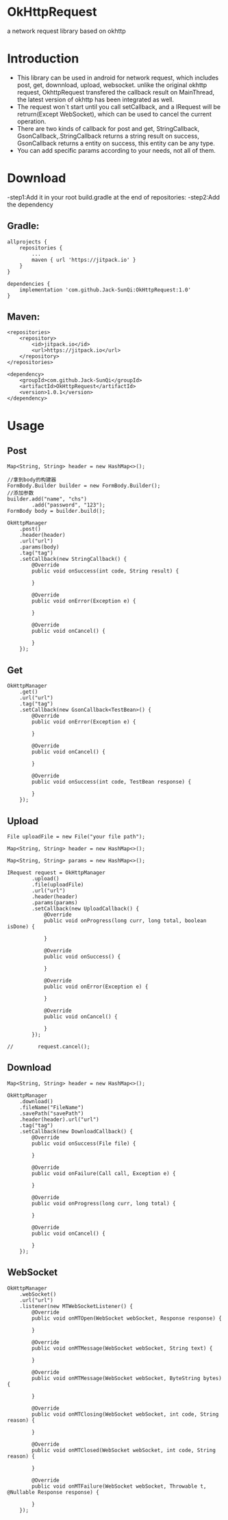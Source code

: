 # OkHttpRequest
a network request library based on okhttp

# Introduction
- This library can be used in android for network request, which includes post, get, downnload, upload, websocket. unlike the original okhttp request, OkhttpRequest transfered the callback result on MainThread, the latest version of okhttp has been integrated as well.
- The request won`t start until you call setCallback, and a IRequest will be retrurn(Except WebSocket), which can be used to cancel the current operation.
- There are two kinds of callback for post and get, StringCallback, GsonCallback,.StringCallback returns a string result on success, GsonCallback returns a entity on success, this entity can be any type.
- You can add specific params according to your needs, not all of them.

# Download
-step1:Add it in your root build.gradle at the end of repositories:
-step2:Add the dependency

## Gradle:
```
allprojects {
	repositories {
		...
		maven { url 'https://jitpack.io' }
	}
}
```
```
dependencies {
	implementation 'com.github.Jack-SunQi:OkHttpRequest:1.0'
}
```
## Maven:
```
<repositories>
	<repository>
	    <id>jitpack.io</id>
	    <url>https://jitpack.io</url>
	</repository>
</repositories>
```
```
<dependency>
    <groupId>com.github.Jack-SunQi</groupId>
    <artifactId>OkHttpRequest</artifactId>
    <version>1.0.1</version>
</dependency>
```
# Usage

## Post

```
Map<String, String> header = new HashMap<>();

//拿到body的构建器
FormBody.Builder builder = new FormBody.Builder();
//添加参数
builder.add("name", "chs")
		.add("password", "123");
FormBody body = builder.build();

OkHttpManager
	.post()
	.header(header)
	.url("url")
	.params(body)
	.tag("tag")
	.setCallback(new StringCallback() {
		@Override
		public void onSuccess(int code, String result) {

		}

		@Override
		public void onError(Exception e) {

		}

		@Override
		public void onCancel() {

		}
	});
```
## Get
```
OkHttpManager
	.get()
	.url("url")
	.tag("tag")
	.setCallback(new GsonCallback<TestBean>() {
		@Override
		public void onError(Exception e) {

		}

		@Override
		public void onCancel() {

		}

		@Override
		public void onSuccess(int code, TestBean response) {

		}
	});
```

## Upload 
```
File uploadFile = new File("your file path");

Map<String, String> header = new HashMap<>();

Map<String, String> params = new HashMap<>();

IRequest request = OkHttpManager
		.upload()
		.file(uploadFile)
		.url("url")
		.header(header)
		.params(params)
		.setCallback(new UploadCallback() {
			@Override
			public void onProgress(long curr, long total, boolean isDone) {

			}

			@Override
			public void onSuccess() {

			}

			@Override
			public void onError(Exception e) {

			}

			@Override
			public void onCancel() {

			}
		});

//        request.cancel(); 
```
## Download
```
Map<String, String> header = new HashMap<>();

OkHttpManager
	.download()
	.fileName("FileName")
	.savePath("savePath")
	.header(header).url("url")
	.tag("tag")
	.setCallback(new DownloadCallback() {
		@Override
		public void onSuccess(File file) {

		}

		@Override
		public void onFailure(Call call, Exception e) {

		}

		@Override
		public void onProgress(long curr, long total) {

		}

		@Override
		public void onCancel() {

		}
	});
```

## WebSocket
```
OkHttpManager
	.webSocket()
	.url("url")
	.listener(new MTWebSocketListener() {
		@Override
		public void onMTOpen(WebSocket webSocket, Response response) {

		}

		@Override
		public void onMTMessage(WebSocket webSocket, String text) {

		}

		@Override
		public void onMTMessage(WebSocket webSocket, ByteString bytes) {

		}

		@Override
		public void onMTClosing(WebSocket webSocket, int code, String reason) {

		}

		@Override
		public void onMTClosed(WebSocket webSocket, int code, String reason) {

		}

		@Override
		public void onMTFailure(WebSocket webSocket, Throwable t, @Nullable Response response) {

		}
	});
```
